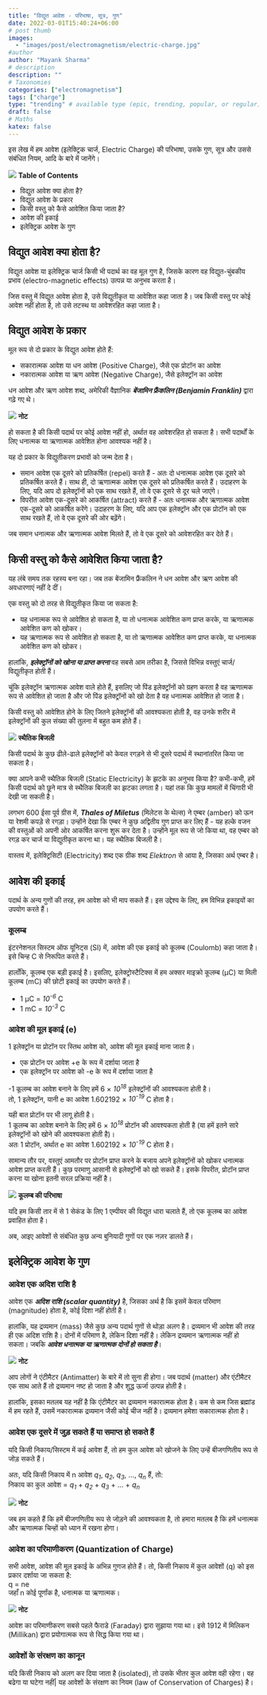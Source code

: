 ```yaml
---
title: "विद्युत आवेश - परिभाषा, सूत्र, गुण"
date: 2022-03-01T15:40:24+06:00
# post thumb
images:
  - "images/post/electromagnetism/electric-charge.jpg"
#author
author: "Mayank Sharma"
# description
description: ""
# Taxonomies
categories: ["electromagnetism"]
tags: ["charge"]
type: "trending" # available type (epic, trending, popular, or regular)
draft: false
# Maths
katex: false
---
```


इस लेख में हम आवेश (इलेक्ट्रिक चार्ज, Electric Charge) की परिभाषा, उसके गुण, सूत्र और उससे संबंधित नियम, आदि के बारे में जानेंगे।

<div class="toc-mak">
<img src="../../../images/pencil.png">
<b>Table of Contents</b>
<ul>
<li>विद्युत आवेश क्या होता है?</li>
<li>विद्युत आवेश के प्रकार</li>
<li>किसी वस्तु को कैसे आवेशित किया जाता है?</li>
<li>आवेश की इकाई</li>
<li>इलेक्ट्रिक आवेश के गुण</li>
</ul>
</div>

## विद्युत आवेश क्या होता है?

विद्युत आवेश या इलेक्ट्रिक चार्ज किसी भी पदार्थ का वह मूल गुण है, जिसके कारण वह विद्युत-चुंबकीय प्रभाव (electro-magnetic effects) उत्पन्न या अनुभव करता है।

जिस वस्तु में विद्युत आवेश होता है, उसे विद्युतीकृत या आवेशित कहा जाता है। जब किसी वस्तु पर कोई आवेश नहीं होता है, तो उसे तटस्थ या आवेशरहित कहा जाता है।


## विद्युत आवेश के प्रकार

मूल रूप से दो प्रकार के विद्युत आवेश होते हैं:
* सकारात्मक आवेश या धन आवेश (Positive Charge), जैसे एक प्रोटॉन का आवेश
* नकारात्मक आवेश या ऋण आवेश (Negative Charge), जैसे इलेक्ट्रॉन का आवेश

धन आवेश और ऋण आवेश शब्द, अमेरिकी वैज्ञानिक ***बेंजामिन फ्रैंकलिन (Benjamin Franklin)*** द्वारा गढ़े गए थे।

<div class="toc-mak">
  <img src="../../../images/pencil.png">
  <b>नोट</b><br>

हो सकता है की किसी पदार्थ पर कोई आवेश नहीं हो, अर्थात वह आवेशरहित हो सकता है। सभी पदार्थों के लिए धनात्मक या ऋणात्मक आवेशित होना आवश्यक नहीं है।
</div>

यह दो प्रकार के विद्युतीकरण प्रभावों को जन्म देता है।
* समान आवेश एक दूसरे को प्रतिकर्षित (repel) करते हैं - अतः दो धनात्मक आवेश एक दूसरे को प्रतिकर्षित करते हैं। साथ ही, दो ऋणात्मक आवेश एक दूसरे को प्रतिकर्षित करते हैं। उदाहरण के लिए, यदि आप दो इलेक्ट्रॉनों को एक साथ रखते हैं, तो वे एक दूसरे से दूर चले जाएंगे।
* विपरीत आवेश एक-दूसरे को आकर्षित (attract) करते हैं - अतः धनात्मक और ऋणात्मक आवेश एक-दूसरे को आकर्षित करेंगे। उदाहरण के लिए, यदि आप एक इलेक्ट्रॉन और एक प्रोटॉन को एक साथ रखते हैं, तो वे एक दूसरे की ओर बढ़ेंगे।

जब समान धनात्मक और ऋणात्मक आवेश मिलते हैं, तो वे एक दूसरे को आवेशरहित कर देते हैं।


## किसी वस्तु को कैसे आवेशित किया जाता है?

यह लंबे समय तक रहस्य बना रहा। जब तक बेंजामिन फ्रैंकलिन ने धन आवेश और ऋण आवेश की अवधारणाएं नहीं दे दीं।

एक वस्तु को दो तरह से विद्युतीकृत किया जा सकता है:
* यह धनात्मक रूप से आवेशित हो सकता है, या तो धनात्मक आवेशित कण प्राप्त करके, या ऋणात्मक आवेशित कण को खोकर।
* यह ऋणात्मक रूप से आवेशित हो सकता है, या तो ऋणात्मक आवेशित कण प्राप्त करके, या धनात्मक आवेशित कण को खोकर।

हालांकि, ***इलेक्ट्रॉनों को खोना या प्राप्त करना*** वह सबसे आम तरीका है, जिससे विभिन्न वस्तुएं चार्ज/विद्युतीकृत होती हैं।

चूंकि इलेक्ट्रॉन ऋणात्मक आवेश वाले होते हैं, इसलिए जो पिंड इलेक्ट्रॉनों को ग्रहण करता है वह ऋणात्मक रूप से आवेशित हो जाता है और जो पिंड इलेक्ट्रॉनों को खो देता है वह धनात्मक आवेशित हो जाता है।

किसी वस्तु को आवेशित होने के लिए जितने इलेक्ट्रॉनों की आवश्यकता होती है, वह उनके शरीर में इलेक्ट्रॉनों की कुल संख्या की तुलना में बहुत कम होते हैं।

<div class="toc-mak">
  <img src="../../../images/pencil.png">
  <b>स्थैतिक बिजली</b><br>

किसी पदार्थ के कुछ ढीले-ढाले इलेक्ट्रॉनों को केवल रगड़ने से भी दूसरे पदार्थ में स्थानांतरित किया जा सकता है।

क्या आपने कभी स्थैतिक बिजली (Static Electricity) के झटके का अनुभव किया है? कभी-कभी, हमें किसी पदार्थ को छूने मात्र से स्थैतिक बिजली का झटका लगता है। यहां तक कि कुछ मामलों में चिंगारी भी देखी जा सकती है।

लगभग 600 ईसा पूर्व ग्रीस में, ***Thales of Miletus*** (मिलेटस के थेल्स) ने एम्बर (amber) को ऊन या रेशमी कपड़े से रगड़ा। उन्होंने देखा कि एम्बर ने कुछ अद्वितीय गुण प्राप्त कर लिए हैं - यह हल्के वजन की वस्तुओं को अपनी ओर आकर्षित करना शुरू कर देता है। उन्होंने मूल रूप से जो किया था, वह एम्बर को रगड़ कर चार्ज या विद्युतीकृत करना था। यह स्थैतिक बिजली है।

वास्तव में, इलेक्ट्रिसिटी (Electricity) शब्द एक ग्रीक शब्द *Elektron* से आया है, जिसका अर्थ एम्बर है।
</div>


## आवेश की इकाई

पदार्थ के अन्य गुणों की तरह, हम आवेश को भी माप सकते हैं। इस उद्देश्य के लिए, हम विभिन्न इकाइयों का उपयोग करते हैं।

### कूलम्ब

इंटरनेशनल सिस्टम ऑफ यूनिट्स (SI) में, आवेश की एक इकाई को कूलम्ब (Coulomb) कहा जाता है। इसे चिन्ह C से निरूपित करते हैं।

हालाँकि, कूलम्ब एक बड़ी इकाई है। इसलिए, इलेक्ट्रोस्टैटिक्स में हम अक्सर माइक्रो कूलम्ब (μC) या मिली कूलम्ब (mC) की छोटी इकाई का उपयोग करते हैं।
* 1 μC = <var>10<sup>-6</sup></var> C 
* 1 mC = <var>10<sup>-3</sup></var> C

### आवेश की मूल इकाई (e)

1 इलेक्ट्रॉन या प्रोटॉन पर स्तिथ आवेश को, आवेश की मूल इकाई माना जाता है।
* एक प्रोटॉन पर आवेश +e के रूप में दर्शाया जाता है
* एक इलेक्ट्रॉन पर आवेश को -e के रूप में दर्शाया जाता है

-1 कूलम्ब का आवेश बनाने के लिए हमें 6 × <var>10<sup>18</sup></var> इलेक्ट्रॉनों की आवश्यकता होती है। <br>
तो, 1 इलेक्ट्रॉन, यानी e का आवेश 1.602192 × <var>10<sup>-19</sup></var> C होता है।

यही बात प्रोटॉन पर भी लागू होती है। <br>
1 कूलम्ब का आवेश बनाने के लिए हमें 6 × <var>10<sup>18</sup></var> प्रोटॉन की आवश्यकता होती है (या हमें इतने सारे इलेक्ट्रॉनों को खोने की आवश्यकता होती है)। <br>
अतः 1 प्रोटॉन, अर्थात e का आवेश 1.602192 × <var>10<sup>-19</sup></var> C होता है।

सामान्य तौर पर, वस्तुएं आमतौर पर प्रोटॉन प्राप्त करने के बजाय अपने इलेक्ट्रॉनों को खोकर धनात्मक आवेश प्राप्त करती हैं। कुछ परमाणु आसानी से इलेक्ट्रॉनों को खो सकते हैं। इसके विपरीत, प्रोटॉन प्राप्त करना या खोना इतनी सरल प्रक्रिया नहीं है।

<div class="toc-mak">
  <img src="../../../images/pencil.png">
  <b>कूलम्ब की परिभाषा</b><br>

यदि हम किसी तार में से 1 सेकंड के लिए 1 एम्पीयर की विद्युत धारा चलाते हैं, तो एक कूलम्ब का आवेश प्रवाहित होता है।
</div>

अब, आइए आवेशों से संबंधित कुछ अन्य बुनियादी गुणों पर एक नज़र डालते हैं।


## इलेक्ट्रिक आवेश के गुण

### आवेश एक अदिश राशि है

आवेश एक ***अदिश राशि (scalar quantity)*** है, जिसका अर्थ है कि इसमें केवल परिमाण (magnitude) होता है, कोई दिशा नहीं होती है।

हालांकि, यह द्रव्यमान (mass) जैसे कुछ अन्य पदार्थ गुणों से थोड़ा अलग है। द्रव्यमान भी आवेश की तरह ही एक अदिश राशि है। दोनों में परिमाण है, लेकिन दिशा नहीं है। लेकिन द्रव्यमान ऋणात्मक नहीं हो सकता। जबकि ***आवेश धनात्मक या ऋणात्मक दोनों हो सकता है***।

<div class="toc-mak">
  <img src="../../../images/pencil.png">
  <b>नोट</b><br>

आप लोगों ने एंटीमैटर (Antimatter) के बारे में तो सुना ही होगा। जब पदार्थ (matter) और एंटीमैटर एक साथ आते हैं तो द्रव्यमान नष्ट हो जाता है और शुद्ध ऊर्जा उत्पन्न होती है।

हालांकि, इसका मतलब यह नहीं है कि एंटीमैटर का द्रव्यमान नकारात्मक होता है। कम से कम जिस ब्रह्मांड में हम रहते हैं, उसमें नकारात्मक द्रव्यमान जैसी कोई चीज नहीं है। द्रव्यमान हमेशा सकारात्मक होता है।
</div>

### आवेश एक दूसरे में जुड़ सकते हैं या समाप्त हो सकते हैं

यदि किसी निकाय/सिस्टम में कई आवेश हैं, तो हम कुल आवेश को खोजने के लिए उन्हें बीजगणितीय रूप से जोड़ सकते हैं।

अतः, यदि किसी निकाय में n आवेश <var>q<sub>1</sub></var>, <var>q<sub>2</sub></var>, <var>q<sub>3</sub></var>, …, <var>q<sub>n</sub></var> हैं, तो: <br>
निकाय का कुल आवेश = <var>q<sub>1</sub></var> + <var>q<sub>2</sub></var> + <var>q<sub>3</sub></var> + … + <var>q<sub>n</sub></var>

<div class="toc-mak">
  <img src="../../../images/pencil.png">
  <b>नोट</b><br>

जब हम कहते हैं कि हमें बीजगणितीय रूप से जोड़ने की आवश्यकता है, तो हमारा मतलब है कि हमें धनात्मक और ऋणात्मक चिन्हों को ध्यान में रखना होगा।
</div>

### आवेश का परिमाणीकरण (Quantization of Charge)

सभी आवेश, आवेश की मूल इकाई के अभिन्न गुणज होते हैं। तो, किसी निकाय में कुल आवेशों (q) को इस प्रकार दर्शाया जा सकता है: <br>
q = ne <br>
जहाँ n कोई पूर्णांक है, धनात्मक या ऋणात्मक।

<div class="toc-mak">
  <img src="../../../images/pencil.png">
  <b>नोट</b><br>

आवेश का परिमाणीकरण सबसे पहले फैराडे (Faraday) द्वारा सुझाया गया था। इसे 1912 में मिलिकन (Millikan) द्वारा प्रयोगात्मक रूप से सिद्ध किया गया था।
</div>

### आवेशों के संरक्षण का कानून

यदि किसी निकाय को अलग कर दिया जाता है (isolated), तो उसके भीतर कुल आवेश वही रहेगा। वह बढेगा या घटेगा नहीं| यह आवेशों के संरक्षण का नियम (law of Conservation of Charges) है।

